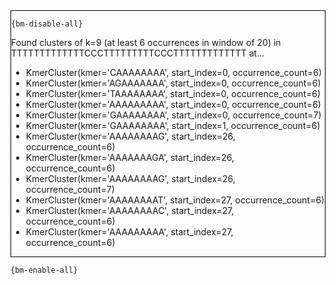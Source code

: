 <div style="border:1px solid black;">

`{bm-disable-all}`

Found clusters of k=9 (at least 6 occurrences in window of 20) in TTTTTTTTTTTTTCCCTTTTTTTTTCCCTTTTTTTTTTTTT at...
 * KmerCluster(kmer='CAAAAAAAA', start_index=0, occurrence_count=6)
 * KmerCluster(kmer='AGAAAAAAA', start_index=0, occurrence_count=6)
 * KmerCluster(kmer='TAAAAAAAA', start_index=0, occurrence_count=6)
 * KmerCluster(kmer='AAAAAAAAA', start_index=0, occurrence_count=6)
 * KmerCluster(kmer='GAAAAAAAA', start_index=0, occurrence_count=7)
 * KmerCluster(kmer='GAAAAAAAA', start_index=1, occurrence_count=6)
 * KmerCluster(kmer='AAAAAAAAG', start_index=26, occurrence_count=6)
 * KmerCluster(kmer='AAAAAAAGA', start_index=26, occurrence_count=6)
 * KmerCluster(kmer='AAAAAAAAG', start_index=26, occurrence_count=7)
 * KmerCluster(kmer='AAAAAAAAT', start_index=27, occurrence_count=6)
 * KmerCluster(kmer='AAAAAAAAC', start_index=27, occurrence_count=6)
 * KmerCluster(kmer='AAAAAAAAA', start_index=27, occurrence_count=6)
</div>

`{bm-enable-all}`

